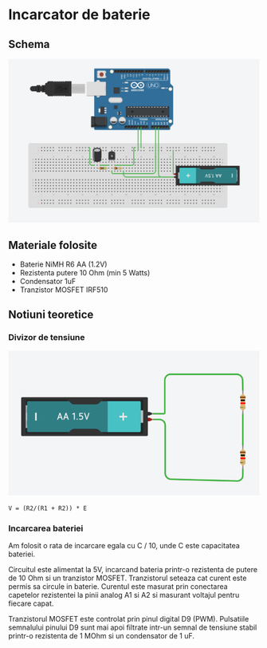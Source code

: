 # Incarcator de baterie
## Schema
![alt text](https://github.com/razvanMiu/Arduino-Clock/blob/master/charger.png)
## Materiale folosite
* Baterie NiMH R6 AA (1.2V)
* Rezistenta putere 10 Ohm (min 5 Watts) 
* Condensator 1uF
* Tranzistor MOSFET IRF510
## Notiuni teoretice
### Divizor de tensiune
![alt text](https://github.com/razvanMiu/Arduino-Clock/blob/master/divizor.png)
```
V = (R2/(R1 + R2)) * E
```
### Incarcarea bateriei
Am folosit o rata de incarcare egala cu C / 10, unde C este capacitatea bateriei.

Circuitul este alimentat la 5V, incarcand bateria printr-o rezistenta de putere de 10 Ohm si un tranzistor MOSFET. Tranzistorul seteaza cat curent este permis sa circule in baterie. Curentul este masurat prin conectarea capetelor rezistentei la pinii analog A1 si A2 si masurant voltajul pentru fiecare capat.

Tranzistorul MOSFET este controlat prin pinul digital D9 (PWM). Pulsatiile semnalului pinului D9 sunt mai apoi filtrate intr-un semnal de tensiune stabil printr-o rezistenta de 1 MOhm si un condensator de 1 uF.

